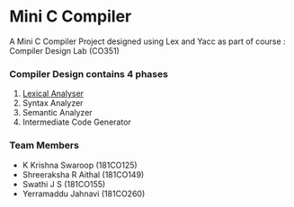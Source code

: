 # Mini C Compiler
A Mini C Compiler Project designed using Lex and Yacc as part of course : Compiler Design Lab (CO351)

### Compiler Design contains 4 phases
1. [Lexical Analyser](https://github.com/Shree987/Mini-C-Compiler/tree/master/Part%201%20-%20Lexical%20Analyser)
2. Syntax Analyzer 
3. Semantic Analyzer
4. Intermediate Code Generator 

### Team Members
* K Krishna Swaroop (181CO125)
* Shreeraksha R Aithal (181CO149)
* Swathi J S (181CO155)
* Yerramaddu Jahnavi (181CO260)
